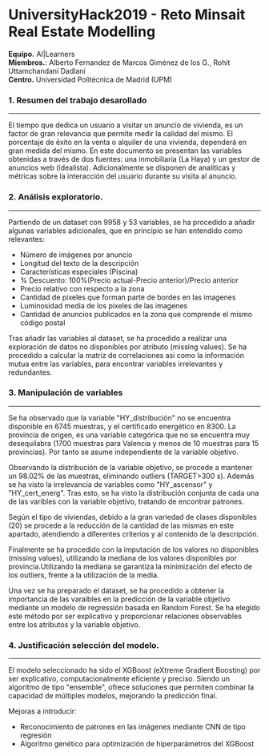# UniversityHack2019 - Reto Minsait Real Estate Modelling
**Equipo.** AI\|Learners  
**Miembros.**: Alberto Fernandez de Marcos Giménez de los G., Rohit Uttamchandani Dadlani  
**Centro.** Universidad Politécnica de Madrid (UPM)

### 1. Resumen del trabajo desarollado
-------------------------------------------------------
El tiempo que dedica un usuario a visitar un anuncio de vivienda, es un factor de gran relevancia que permite medir la calidad del mismo.
El porcentaje de éxito en la venta o alquiler de una vivienda, dependerá en gran medida del mismo.
En este documento se presentan las variables obtenidas a través de dos fuentes: una inmobiliaria (La Haya) y un gestor de anuncios web (idealista).
Adicionalmente se disponen de analíticas y métricas sobre la interacción del usuario durante su visita al anuncio.


### 2. Análisis exploratorio.
-------------------------------------------------------
Partiendo de un dataset con 9958 y 53 variables, se ha procedido a añadir algunas variables adicionales, que en principio se han entendido como relevantes:
* Número de imágenes por anuncio
* Longitud del texto de la descripción
* Características especiales (Piscina)
* % Descuento: 100%\(Precio actual-Precio anterior)/Precio anterior
* Precio relativo con respecto a la zona
* Cantidad de pixeles que forman parte de bordes en las imagenes
* Luminosidad media de los pixeles de las imagenes
* Cantidad de anuncios publicados en la zona que comprende el mismo código postal

Tras añadir las variables al dataset, se ha procedido a realizar una exploración de datos no disponibles por atributo (missing values).
Se ha procedido a calcular la matriz de correlaciones asi como la información mutua entre las variables, para encontrar variables irrelevantes y redundantes.

### 3. Manipulación de variables
-------------------------------------------------------
                             
Se ha observado que la variable "HY_distribución" no se encuentra disponible en 6745 muestras, y el certificado energético en 8300.
La provincia de origen, es una variable categórica que no se encuentra muy desequilabra (1700 muestras para Valencia y menos de 10 muestras para 15 provincias).
Por tanto se asume independiente de la variable objetivo.

Observando la distribución de la variable objetivo, se procede a mantener un 98.02% de las muestras, eliminando outliers (TARGET>300 s).
Además se ha visto la irrelevancia de variables como "HY_ascensor" y "HY_cert_energ".
Tras esto, se ha visto la distribución conjunta de cada una de las varibles con la variable objetivo, tratando de encontrar patrones.

Según el tipo de viviendas, debido a la gran variedad de clases disponibles (20) se procede a la reducción de la cantidad de las mismas en este apartado, atendiendo a diferentes criterios y al contenido de la descripción.

Finalmente se ha procedido con la imputación de los valores no disponibles (missing values), utilizando la mediana de los valores disponibles por provincia.Utilizando la mediana se garantiza la minimización del efecto de los outliers, frente a la utilización de la media.

Una vez se ha preparado el dataset, se ha procedido a obtener la importancia de las varaibles en la predicción de la variable objetivo mediante un modelo de regressión basada en Random Forest.
Se ha elegido este método por ser explicativo y proporcionar relaciones observables entre los atributos y la variable objetivo.


### 4. Justificación selección del modelo.
-------------------------------------------------------
El modelo seleccionado ha sido el XGBoost (eXtreme Gradient Boosting) por ser explicativo, computacionalmente eficiente y preciso.
Siendo un algoritmo de tipo "ensemble", ofrece soluciones que permiten combinar la capacidad de múltiples modelos, mejorando la predicción final.


Mejoras a introducir:
* Reconocimiento de patrones en las imágenes mediante CNN de tipo regresión
* Algoritmo genético para optimización de hiperparámetros del XGBoost
